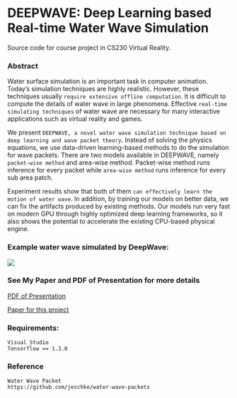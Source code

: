 # DEEPWAVE: Deep Learning based Real-time Water Wave Simulation

Source code for course project in CS230 Virtual Reality.

### Abstract
Water surface simulation is an important task in computer animation. Today’s simulation techniques are highly realistic. However, these techniques usually `require extensive offline computation`. It is difficult to compute the details of water wave in large phenomena. Effective `real-time simulating techniques` of water wave are necessary for many interactive applications such as virtual reality and games.

We present `DEEPWAVE, a novel water wave simulation technique based on deep learning and wave packet theory`. Instead of solving the physics equations, we use data-driven learning-based methods to do the simulation for wave packets. There are two models available in DEEPWAVE, namely `packet-wise method` and area-wise method. Packet-wise method runs inference for every packet while `area-wise method` runs inference for every sub area patch.

Experiment results show that both of them `can effectively learn the motion of water wave`. In addition, by training our models on better data, we can fix the artifacts produced by existing methods. Our models run very fast on modern GPU through highly optimized deep learning frameworks, so it also shows the potential to accelerate the existing CPU-based physical engine.

### Example water wave simulated by DeepWave:
![](example.gif)

### See My Paper and PDF of Presentation for more details

<a href="presentation.pdf">PDF of Presentation</a>

<a href="Paper.pdf">Paper for this project</a>

### Requirements:
```
Visual Studio
Tensorflow == 1.3.0
```

### Reference
```
Water Wave Packet
https://github.com/jeschke/water-wave-packets
```
